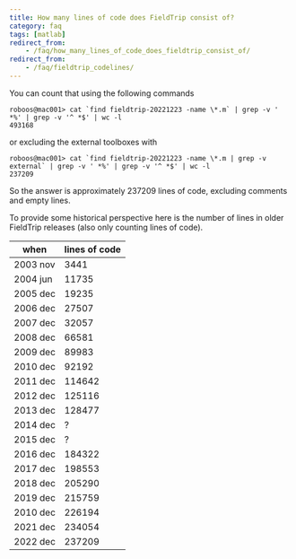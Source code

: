 ```yaml
---
title: How many lines of code does FieldTrip consist of?
category: faq
tags: [matlab]
redirect_from:
    - /faq/how_many_lines_of_code_does_fieldtrip_consist_of/    
redirect_from:
    - /faq/fieldtrip_codelines/
---
```


You can count that using the following commands

    roboos@mac001> cat `find fieldtrip-20221223 -name \*.m` | grep -v ' *%' | grep -v '^ *$' | wc -l
    493168

or excluding the external toolboxes with

    roboos@mac001> cat `find fieldtrip-20221223 -name \*.m | grep -v external` | grep -v ' *%' | grep -v '^ *$' | wc -l
    237209

So the answer is approximately 237209 lines of code, excluding comments and empty lines.

To provide some historical perspective here is the number of lines in older FieldTrip releases (also only counting lines of code).

| when     | lines of code |
| -------- | ------------- |
| 2003 nov | 3441          |
| 2004 jun | 11735         |
| 2005 dec | 19235         |
| 2006 dec | 27507         |
| 2007 dec | 32057         |
| 2008 dec | 66581         |
| 2009 dec | 89983         |
| 2010 dec | 92192         |
| 2011 dec | 114642        |
| 2012 dec | 125116        |
| 2013 dec | 128477        |
| 2014 dec | ?             |
| 2015 dec | ?             |
| 2016 dec | 184322        |
| 2017 dec | 198553        |
| 2018 dec | 205290        |
| 2019 dec | 215759        |
| 2010 dec | 226194        |
| 2021 dec | 234054        |
| 2022 dec | 237209        |
